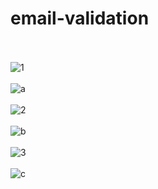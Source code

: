 # email-validation
\
\
![1](https://github.com/JCPTrevillian/email-validation/assets/95890754/4703e26d-aae0-4654-af33-0304f8238e82)
\
\
![a](https://github.com/JCPTrevillian/email-validation/assets/95890754/edcb8bfb-87be-469e-8895-95296a06bb05)
\
\
![2](https://github.com/JCPTrevillian/email-validation/assets/95890754/5f09a1a6-7378-46c7-98d4-95490a788e32)
\
\
![b](https://github.com/JCPTrevillian/email-validation/assets/95890754/71d109e0-c581-49cf-b082-75db7b6d5183)
\
\
![3](https://github.com/JCPTrevillian/email-validation/assets/95890754/dac90268-d4ce-4a39-9ac6-a16800efd306)
\
\
![c](https://github.com/JCPTrevillian/email-validation/assets/95890754/15d4d61e-77fc-49e4-9933-7b91c1370bc8)
